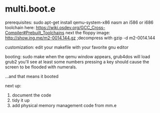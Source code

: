 # multi.boot.e

prerequisites:
sudo apt-get install qemu-system-x86 nasm
an i586 or i686 toolchain here: https://wiki.osdev.org/GCC_Cross-Compiler#Prebuilt_Toolchains
next the floppy image: http://show.ing.me/m2-0014.144.gz ;decompress with gzip -d m2-0014.144

customization: edit your makefile with your favorite gnu editor

booting:
sudo make
when the qemu window appears, grub4dos will load grub2
you'll see at least some numbers
pressing a key should cause the screen to be flooded with numerals.

...and that means it booted

next up:
1. document the code
2. tidy it up
3. add physical memory management code from mm.e

